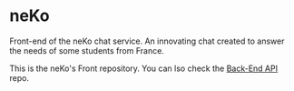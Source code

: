 # neKo
Front-end of the neKo chat service. An innovating chat created to answer the needs of some students from France.

This is the neKo's Front repository. You can lso check the [Back-End API](https://github.com/ShinGecko/neKo-Api) repo.
